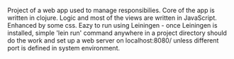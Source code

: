 Project of a web app used to manage responsibilies.
Core of the app is written in clojure.
Logic and most of the views are written in JavaScript.
Enhanced by some css.
Eazy to run using Leiningen - once Leiningen is installed, simple 'lein run' command anywhere in a project directory should do the work and set up a web server on localhost:8080/ unless different port is defined in system environment.
